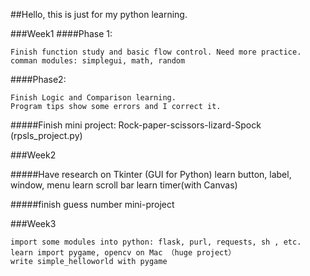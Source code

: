 ##Hello, this is just for my python learning.

###Week1
####Phase 1:

    Finish function study and basic flow control. Need more practice.
    comman modules: simplegui, math, random

####Phase2:  

    Finish Logic and Comparison learning.
    Program tips show some errors and I correct it.

#####Finish mini project: Rock-paper-scissors-lizard-Spock (rpsls_project.py)

###Week2

#####Have research on Tkinter (GUI for Python)
    learn button, label, window, menu
    learn scroll bar
    learn timer(with Canvas)

#####finish guess number mini-project

###Week3
    
    import some modules into python: flask, purl, requests, sh , etc.
    learn import pygame, opencv on Mac （huge project）
    write simple_helloworld with pygame
	
